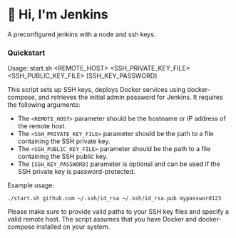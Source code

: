 #  👋 Hi, I'm Jenkins

A preconfigured jenkins with a node and ssh keys.

### Quickstart

Usage: start.sh <REMOTE_HOST> <SSH_PRIVATE_KEY_FILE> <SSH_PUBLIC_KEY_FILE> [SSH_KEY_PASSWORD]

This script sets up SSH keys, deploys Docker services using docker-compose, and retrieves the initial admin password for Jenkins.
It requires the following arguments:
- The `<REMOTE_HOST>` parameter should be the hostname or IP address of the remote host.
- The `<SSH_PRIVATE_KEY_FILE>` parameter should be the path to a file containing the SSH private key.
- The `<SSH_PUBLIC_KEY_FILE>` parameter should be the path to a file containing the SSH public key.
- The `[SSH_KEY_PASSWORD]` parameter is optional and can be used if the SSH private key is password-protected.

Example usage:

```shell
./start.sh github.com ~/.ssh/id_rsa ~/.ssh/id_rsa.pub mypassword123
```

Please make sure to provide valid paths to your SSH key files and specify a valid remote host.
The script assumes that you have Docker and docker-compose installed on your system.

